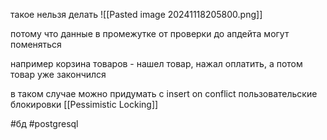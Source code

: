 такое нельзя делать
![[Pasted image 20241118205800.png]]

потому что данные в промежутке от проверки до апдейта могут поменяться

например корзина товаров - нашел товар, нажал оплатить, а потом товар уже закончился

в таком случае можно придумать с insert on conflict
пользовательские блокировки
[[Pessimistic Locking]]

#бд 
#postgresql 
